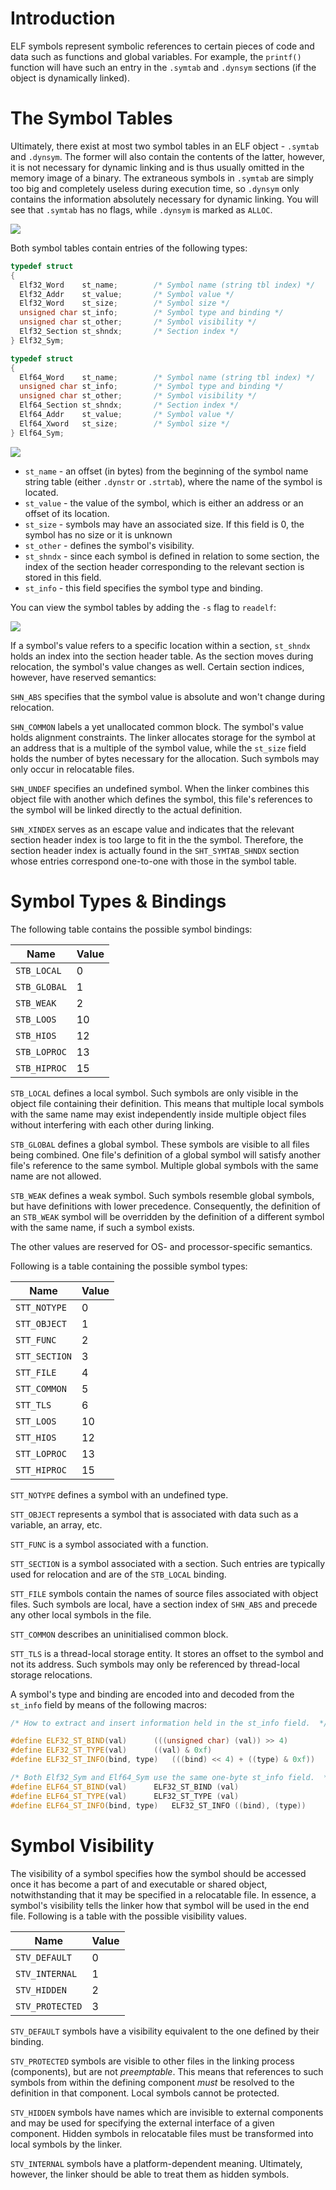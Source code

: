 # Introduction
ELF symbols represent symbolic references to certain pieces of code and data such as functions and global variables. For example, the `printf()` function will have such an entry in the `.symtab` and `.dynsym` sections (if the object is dynamically linked).

# The Symbol Tables
Ultimately, there exist at most two symbol tables in an ELF object - `.symtab` and `.dynsym`. The former will also contain the contents of the latter, however, it is not necessary for dynamic linking and is thus usually omitted in the memory image of a binary. The extraneous symbols in `.symtab` are simply too big and completely useless during execution time, so `.dynsym` only contains the information absolutely necessary for dynamic linking. You will see that `.symtab` has no flags, while `.dynsym` is marked as `ALLOC`.

![](Resources/Images/ELF_Symbol_Tables_Flags.png)

Both symbol tables contain entries of the following types:

```cpp
typedef struct
{
  Elf32_Word	st_name;		/* Symbol name (string tbl index) */
  Elf32_Addr	st_value;		/* Symbol value */
  Elf32_Word	st_size;		/* Symbol size */
  unsigned char	st_info;		/* Symbol type and binding */
  unsigned char	st_other;		/* Symbol visibility */
  Elf32_Section	st_shndx;		/* Section index */
} Elf32_Sym;

typedef struct
{
  Elf64_Word	st_name;		/* Symbol name (string tbl index) */
  unsigned char	st_info;		/* Symbol type and binding */
  unsigned char st_other;		/* Symbol visibility */
  Elf64_Section	st_shndx;		/* Section index */
  Elf64_Addr	st_value;		/* Symbol value */
  Elf64_Xword	st_size;		/* Symbol size */
} Elf64_Sym;
```

![](Resources/Images/ELF_Symbol.png)

- `st_name` - an offset (in bytes) from the beginning of the symbol name string table (either `.dynstr` or `.strtab`), where the name of the symbol is located.
- `st_value` - the value of the symbol, which is either an address or an offset of its location.
- `st_size` - symbols may have an associated size. If this field is 0, the symbol has no size or it is unknown
- `st_other` - defines the symbol's visibility.
- `st_shndx` - since each symbol is defined in relation to some section, the index of the section header corresponding to the relevant section is stored in this field.
- `st_info` - this field specifies the symbol type and binding.

You can view the symbol tables by adding the `-s` flag to `readelf`:

![](Resources/Images/ELF_Read_Symbols.png)

If a symbol's value refers to a specific location within a section, `st_shndx` holds an index into the section header table. As the section moves during relocation, the symbol's value changes as well. Certain section indices, however, have reserved semantics:

`SHN_ABS` specifies that the symbol value is absolute and won't change during relocation.

`SHN_COMMON` labels a yet unallocated common block. The symbol's value holds alignment constraints. The linker allocates storage for the symbol at an address that is a multiple of the symbol value, while the `st_size` field holds the number of bytes necessary for the allocation. Such symbols may only occur in relocatable files.

`SHN_UNDEF` specifies an undefined symbol. When the linker combines this object file with another which defines the symbol, this file's references to the symbol will be linked directly to the actual definition.

`SHN_XINDEX` serves as an escape value and indicates that the relevant section header index is too large to fit in the the symbol. Therefore, the section header index is actually found in the `SHT_SYMTAB_SHNDX` section whose entries correspond one-to-one with those in the symbol table. 

# Symbol Types & Bindings
The following table contains the possible symbol bindings:

| Name       | Value |
|------------|-------|
| `STB_LOCAL`  | 0     |
| `STB_GLOBAL` | 1     |
| `STB_WEAK`   | 2     |
| `STB_LOOS`   | 10    |
| `STB_HIOS`   | 12    |
| `STB_LOPROC` | 13    |
| `STB_HIPROC` | 15    |

`STB_LOCAL` defines a local symbol. Such symbols are only visible in the object file containing their definition. This means that multiple local symbols with the same name may exist independently inside multiple object files without interfering with each other during linking.

`STB_GLOBAL` defines a global symbol. These symbols are visible to all files being combined. One file's definition of a global symbol will satisfy another file's reference to the same symbol. Multiple global symbols with the same name are not allowed.

`STB_WEAK` defines a weak symbol. Such symbols resemble global symbols, but have definitions with lower precedence. Consequently, the definition of an `STB_WEAK` symbol will be overridden by the definition of a different symbol with the same name, if such a symbol exists.

The other values are reserved for OS- and processor-specific semantics.

Following is a table containing the possible symbol types:

| Name        | Value |
|-------------|-------|
| `STT_NOTYPE`  | 0     |
| `STT_OBJECT`  | 1     |
| `STT_FUNC`    | 2     |
| `STT_SECTION` | 3     |
| `STT_FILE`    | 4     |
| `STT_COMMON`  | 5     |
| `STT_TLS`     | 6     |
| `STT_LOOS`    | 10    |
| `STT_HIOS`    | 12    |
| `STT_LOPROC`  | 13    |
| `STT_HIPROC`  | 15    |

`STT_NOTYPE` defines a symbol with an undefined type.

`STT_OBJECT` represents a symbol that is associated with data such as a variable, an array, etc.

`STT_FUNC` is a symbol associated with a function.

`STT_SECTION` is a symbol associated with a section. Such entries are typically used for relocation and are of the `STB_LOCAL` binding.

`STT_FILE` symbols contain the names of source files associated with object files. Such symbols are local, have a section index of `SHN_ABS` and precede any other local symbols in the file.

`STT_COMMON` describes an uninitialised common block. 

`STT_TLS` is a thread-local storage entity. It stores an offset to the symbol and not its address. Such symbols may only be referenced by thread-local storage relocations.

A symbol's type and binding are encoded into and decoded from the `st_info` field by means of the following macros:

```cpp
/* How to extract and insert information held in the st_info field.  */

#define ELF32_ST_BIND(val)		(((unsigned char) (val)) >> 4)
#define ELF32_ST_TYPE(val)		((val) & 0xf)
#define ELF32_ST_INFO(bind, type)	(((bind) << 4) + ((type) & 0xf))

/* Both Elf32_Sym and Elf64_Sym use the same one-byte st_info field.  */
#define ELF64_ST_BIND(val)		ELF32_ST_BIND (val)
#define ELF64_ST_TYPE(val)		ELF32_ST_TYPE (val)
#define ELF64_ST_INFO(bind, type)	ELF32_ST_INFO ((bind), (type))
```

# Symbol Visibility
The visibility of a symbol specifies how the symbol should be accessed once it has become a part of and executable or shared object, notwithstanding that it may be specified in a relocatable file. In essence, a symbol's visibility tells the linker how that symbol will be used in the end file. Following is a table with the possible visibility values.

| Name          | Value |
|---------------|-------|
| `STV_DEFAULT`   | 0     |
| `STV_INTERNAL`  | 1     |
| `STV_HIDDEN`    | 2     |
| `STV_PROTECTED` | 3     |

`STV_DEFAULT` symbols have a visibility equivalent to the one defined by their binding. 

`STV_PROTECTED` symbols are visible to other files in the linking process (components), but are not *preemptable*. This means that references to such symbols from within the defining component *must* be resolved to the definition in that component. Local symbols cannot be protected.

`STV_HIDDEN` symbols have names which are invisible to external components and may be used for specifying the external interface of a given component. Hidden symbols in relocatable files must be transformed into local symbols by the linker.

`STV_INTERNAL` symbols have a platform-dependent meaning. Ultimately, however, the linker should be able to treat them as hidden symbols. 

